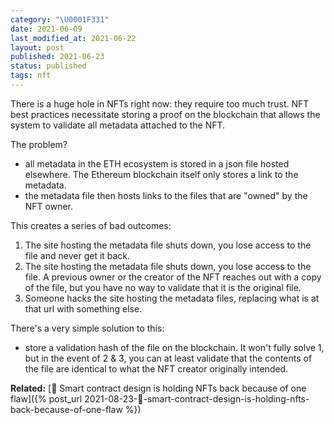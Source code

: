 ```yaml
---
category: "\U0001F331"
date: 2021-06-09
last_modified_at: 2021-06-22
layout: post
published: 2021-06-23
status: published
tags: nft
---
```


There is a huge hole in NFTs right now: they require too much trust. NFT best practices necessitate storing a proof on the blockchain that allows the system to validate all metadata attached to the NFT.

The problem?
- all metadata in the ETH ecosystem is stored in a json file hosted elsewhere. The Ethereum blockchain itself only stores a link to the metadata.
- the metadata file then hosts links to the files that are "owned" by the NFT owner.

This creates a series of bad outcomes:
1. The site hosting the metadata file shuts down, you lose access to the file and never get it back.
2. The site hosting the metadata file shuts down, you lose access to the file. A previous owner or the creator of the NFT reaches out with a copy of the file, but you have no way to validate that it is the original file.
3. Someone hacks the site hosting the metadata files, replacing what is at that url with something else.

There's a very simple solution to this:
- store a validation hash of the file on the blockchain. It won't fully solve 1, but in the event of 2 & 3, you can at least validate that the contents of the file are identical to what the NFT creator originally intended.

**Related:** [🌱 Smart contract design is holding NFTs back because of one flaw]({% post_url 2021-08-23-🌱-smart-contract-design-is-holding-nfts-back-because-of-one-flaw %})